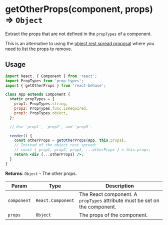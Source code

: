 # getOtherProps(component, props) ⇒ `Object`

[pors]: https://github.com/tc39/proposal-object-rest-spread

Extract the props that are not defined in the `propTypes` of a component.

This is an alternative to using the [object rest spread proposal][pors] where you need to list the props to remove.

## Usage

```jsx
import React, { Component } from 'react';
import PropTypes from 'prop-types';
import { getOtherProps } from 'react-behave';

class App extends Component {
  static propTypes = {
    prop1: PropTypes.string,
    prop2: PropTypes.func.isRequired,
    prop3: PropTypes.object,
  };

  // Use `prop1`, `prop2`, and `prop3`.

  render() {
    const otherProps = getOtherProps(App, this.props);
    // Instead of the object rest spread:
    // const { prop1, prop2, prop3, ...otherProps } = this.props;
    return <div {...otherProps} />;
  }
}
```

**Returns**: `Object` - The other props.

| Param       | Type              | Description                                                                |
| ----------- | ----------------- | -------------------------------------------------------------------------- |
| `component` | `React.Component` | The React component. A `propTypes` attribute must be set on the component. |
| `props`     | `Object`          | The props of the component.                                                |

